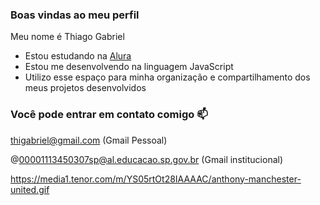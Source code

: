 
### Boas vindas ao meu perfil 

Meu nome é Thiago Gabriel

- Estou estudando na [Alura](https://www.alura.com.br)
- Estou me desenvolvendo na linguagem JavaScript
- Utilizo esse espaço para minha organização e compartilhamento dos meus projetos desenvolvidos

### Você pode entrar em contato comigo 📫

thigabriel@gmail.com (Gmail Pessoal)

@00001113450307sp@al.educacao.sp.gov.br (Gmail institucional)

![]()https://media1.tenor.com/m/YS05rtOt28IAAAAC/anthony-manchester-united.gif



